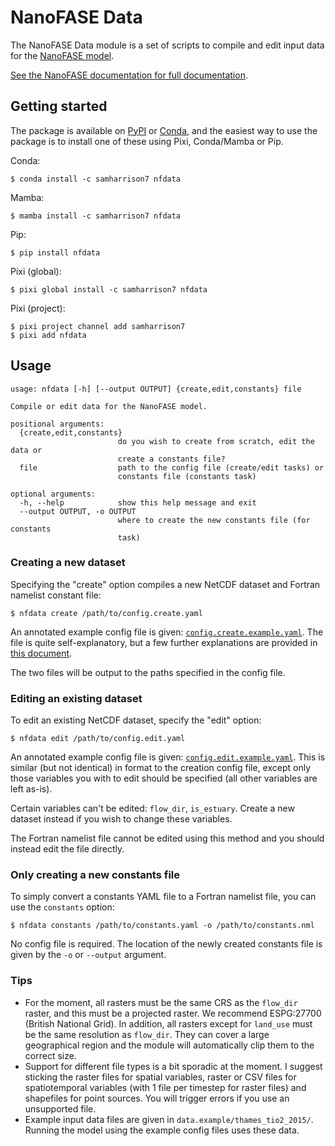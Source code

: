 # NanoFASE Data

The NanoFASE Data module is a set of scripts to compile and edit input data for the [NanoFASE model](https://github.com/nerc-ceh/nanofase).

[See the NanoFASE documentation for full documentation](https://nerc-ceh.github.io/nanofase/users/nanofase-data.html).

## Getting started

The package is available on [PyPI](https://pypi.org/project/nfdata/) or [Conda](https://anaconda.org/samharrison7/nfdata), and the easiest way to use the package is to install one of these using Pixi, Conda/Mamba or Pip.

Conda:

```console
$ conda install -c samharrison7 nfdata
```

Mamba:
```console
$ mamba install -c samharrison7 nfdata
```

Pip:
```console
$ pip install nfdata
```

Pixi (global):
```console
$ pixi global install -c samharrison7 nfdata
```

Pixi (project):
```console
$ pixi project channel add samharrison7
$ pixi add nfdata
```

## Usage

```
usage: nfdata [-h] [--output OUTPUT] {create,edit,constants} file

Compile or edit data for the NanoFASE model.

positional arguments:
  {create,edit,constants}
                        do you wish to create from scratch, edit the data or
                        create a constants file?
  file                  path to the config file (create/edit tasks) or
                        constants file (constants task)

optional arguments:
  -h, --help            show this help message and exit
  --output OUTPUT, -o OUTPUT
                        where to create the new constants file (for constants
                        task)
```

### Creating a new dataset

Specifying the "create" option compiles a new NetCDF dataset and Fortran namelist constant file:

```console
$ nfdata create /path/to/config.create.yaml
```

An annotated example config file is given: [`config.create.example.yaml`](config.create.example.yaml). The file is quite self-explanatory, but a few further explanations are provided in [this document](docs/config.md).

The two files will be output to the paths specified in the config file.

### Editing an existing dataset

To edit an existing NetCDF dataset, specify the "edit" option:

```console
$ nfdata edit /path/to/config.edit.yaml
```

An annotated example config file is given: [`config.edit.example.yaml`](config.edit.example.yaml). This is similar (but not identical) in format to the creation config file, except only those variables you with to edit should be specified (all other variables are left as-is).

Certain variables can't be edited: `flow_dir`, `is_estuary`. Create a new dataset instead if you wish to change these variables.

The Fortran namelist file cannot be edited using this method and you should instead edit the file directly.

### Only creating a new constants file

To simply convert a constants YAML file to a Fortran namelist file, you can use the `constants` option:

```console
$ nfdata constants /path/to/constants.yaml -o /path/to/constants.nml
```

No config file is required. The location of the newly created constants file is given by the `-o` or `--output` argument.

### Tips
- For the moment, all rasters must be the same CRS as the `flow_dir` raster, and this must be a projected raster. We recommend ESPG:27700 (British National Grid). In addition, all rasters except for `land_use` must be the same resolution as `flow_dir`. They can cover a large geographical region and the module will automatically clip them to the correct size.
- Support for different file types is a bit sporadic at the moment. I suggest sticking the raster files for spatial variables, raster or CSV files for spatiotemporal variables (with 1 file per timestep for raster files) and shapefiles for point sources. You will trigger errors if you use an unsupported file.
- Example input data files are given in `data.example/thames_tio2_2015/`. Running the model using the example config files uses these data. 
